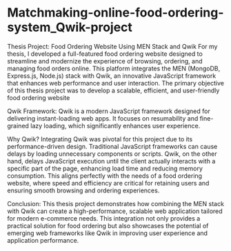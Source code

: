 # Matchmaking-online-food-ordering-system_Qwik-project

Thesis Project: Food Ordering Website Using MEN Stack and Qwik
For my thesis, I developed a full-featured food ordering website designed to streamline and modernize the experience of browsing, ordering, and managing food orders online. This platform integrates the MEN (MongoDB, Express.js, Node.js) stack with Qwik, an innovative JavaScript framework that enhances web performance and user interaction. The primary objective of this thesis project was to develop a scalable, efficient, and user-friendly food ordering website

Qwik Framework: Qwik is a modern JavaScript framework designed for delivering instant-loading web apps. It focuses on resumability and fine-grained lazy loading, which significantly enhances user experience. 

Why Qwik?
Integrating Qwik was pivotal for this project due to its performance-driven design. Traditional JavaScript frameworks can cause delays by loading unnecessary components or scripts. Qwik, on the other hand, delays JavaScript execution until the client actually interacts with a specific part of the page, enhancing load time and reducing memory consumption. This aligns perfectly with the needs of a food ordering website, where speed and efficiency are critical for retaining users and ensuring smooth browsing and ordering experiences.

Conclusion:
This thesis project demonstrates how combining the MEN stack with Qwik can create a high-performance, scalable web application tailored for modern e-commerce needs. This integration not only provides a practical solution for food ordering but also showcases the potential of emerging web frameworks like Qwik in improving user experience and application performance.
